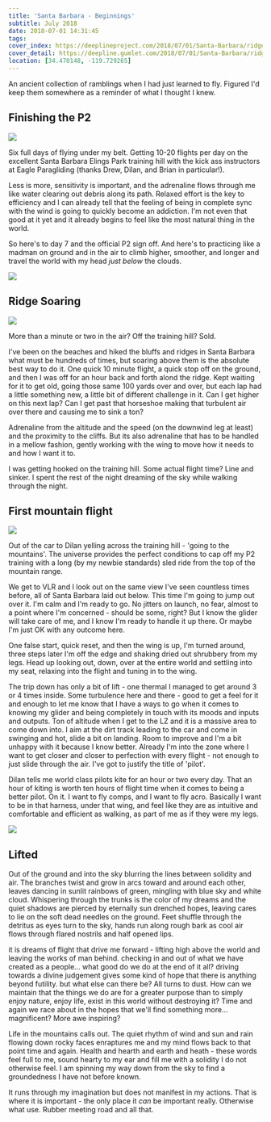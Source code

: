 ```yaml
---
title: 'Santa Barbara - Beginnings'
subtitle: July 2018
date: 2018-07-01 14:31:45
tags:
cover_index: https://deeplineproject.com/2018/07/01/Santa-Barbara/ridge-soaring_cover.jpg
cover_detail: https://deepline.gumlet.com/2018/07/01/Santa-Barbara/ridge-soaring.jpg
location: [34.470148, -119.729265]
---
```

An ancient collection of ramblings when I had just learned to fly. Figured I'd keep them somewhere as a reminder of what I thought I knew.

## Finishing the P2

![](https://deeplineproject.com/2018/07/01/Santa-Barbara/dogs-and-flightschool.jpg?format=auto&width=2000)

Six full days of flying under my belt. Getting 10-20 flights per day on the excellent Santa Barbara Elings Park training hill with the kick ass instructors at Eagle Paragliding (thanks Drew, Dilan, and Brian in particular!).

Less is more, sensitivity is important, and the adrenaline flows through me like water clearing out debris along its path. Relaxed effort is the key to efficiency and I can already tell that the feeling of being in complete sync with the wind is going to quickly become an addiction. I'm not even that good at it yet and it already begins to feel like the most natural thing in the world.

So here's to day 7 and the official P2 sign off. And here's to practicing like a madman on ground and in the air to climb higher, smoother, and longer and travel the world with my head *just below* the clouds.

![](https://deeplineproject.com/2018/07/01/Santa-Barbara/parastart.jpg?format=auto&width=2000)

## Ridge Soaring

![](https://deeplineproject.com/2018/07/01/Santa-Barbara/ridge-soaring.jpg?format=auto&width=2000)

More than a minute or two in the air? Off the training hill? Sold.

I've been on the beaches and hiked the bluffs and ridges in Santa Barbara what must be hundreds of times, but soaring above them is the absolute best way to do it. One quick 10 minute flight, a quick stop off on the ground, and then I was off for an hour back and forth alond the ridge. Kept waiting for it to get old, going those same 100 yards over and over, but each lap had a little something new, a little bit of different challenge in it. Can I get higher on this next lap? Can I get past that horseshoe making that turbulent air over there and causing me to sink a ton?

Adrenaline from the altitude and the speed (on the downwind leg at least) and the proximity to the cliffs. But its also adrenaline that has to be handled in a mellow fashion, gently working with the wing to move how it needs to and how I want it to.

I was getting hooked on the training hill. Some actual flight time? Line and sinker. I spent the rest of the night dreaming of the sky while walking through the night.

## First mountain flight

![](https://deeplineproject.com/2018/07/01/Santa-Barbara/first-mountain.jpg?format=auto&width=2000)


Out of the car to Dilan yelling across the training hill - 'going to the mountains'. The universe provides the perfect conditions to cap off my P2 training with a long (by my newbie standards) sled ride from the top of the mountain range.

We get to VLR and I look out on the same view I've seen countless times before, all of Santa Barbara laid out below. This time I'm going to jump out over it. I'm calm and I'm ready to go. No jitters on launch, no fear, almost to a point where I'm concerned - should be some, right? But I know the glider will take care of me, and I know I'm ready to handle it up there. Or maybe I'm just OK with any outcome here.

One false start, quick reset, and then the wing is up, I'm turned around, three steps later I'm off the edge and shaking dried out shrubbery from my legs. Head up looking out, down, over at the entire world and settling into my seat, relaxing into the flight and tuning in to the wing.

The trip down has only a bit of lift - one thermal I managed to get around 3 or 4 times inside. Some turbulence here and there - good to get a feel for it and enough to let me know that I have a ways to go when it comes to knowing my glider and being completely in touch with its moods and inputs and outputs. Ton of altitude when I get to the LZ and it is a massive area to come down into. I aim at the dirt track leading to the car and come in swinging and hot, slide a bit on landing. Room to improve and I'm a bit unhappy with it because I know better. Already I'm into the zone where I want to get closer and closer to perfection with every flight - not enough to just slide through the air. I've got to justify the title of 'pilot'.

Dilan tells me world class pilots kite for an hour or two every day. That an hour of kiting is worth ten hours of flight time when it comes to being a better pilot. On it. I want to fly comps, and I want to fly acro. Basically I want to be in that harness, under that wing, and feel like they are as intuitive and comfortable and efficient as walking, as part of me as if they were my legs.

![](https://deeplineproject.com/2018/07/01/Santa-Barbara/after-mountain.jpg?format=auto&width=2000)

## Lifted

Out of the ground and into the sky blurring the lines between solidity and air. The branches twist and grow in arcs toward and around each other, leaves dancing in sunlit rainbows of green, mingling with blue sky and white cloud. Whispering through the trunks is the color of my dreams and the quiet shadows are pierced by eternally sun drenched hopes, leaving cares to lie on the soft dead needles on the ground. Feet shuffle through the detritus as eyes turn to the sky, hands run along rough bark as cool air flows through flared nostrils and half opened lips.

it is dreams of flight that drive me forward - lifting high above the world and leaving the works of man behind. checking in and out of what we have created as a people... what good do we do at the end of it all? driving towards a divine judgement gives some kind of hope that there is anything beyond futility. but what else can there be? All turns to dust. How can we maintain that the things we do are for a greater purpose than to simply enjoy nature, enjoy life, exist in this world without destroying it? Time and again we race about in the hopes that we'll find something more... magnificent? More awe inspiring?

Life in the mountains calls out. The quiet rhythm of wind and sun and rain flowing down rocky faces enraptures me and my mind flows back to that point time and again. Health and hearth and earth and heath - these words feel full to me, sound hearty to my ear and fill me with a solidity I do not otherwise feel. I am spinning my way down from the sky to find a groundedness I have not before known.

It runs through my imagination but does not manifest in my actions. That is where it is important - the only place it *can* be important really. Otherwise what use. Rubber meeting road and all that.

